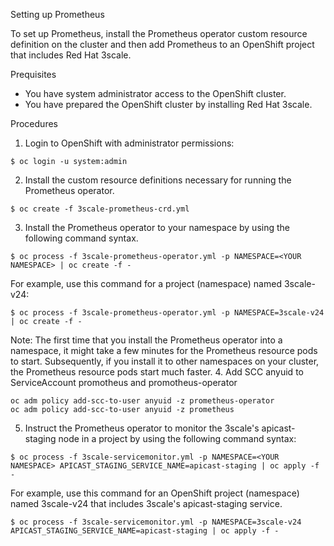 Setting up Prometheus

To set up Prometheus, install the Prometheus operator custom resource definition on the cluster and then add Prometheus to an OpenShift project that includes Red Hat 3scale.

Prequisites

* You have system administrator access to the OpenShift cluster.
* You have prepared the OpenShift cluster by installing Red Hat 3scale.

Procedures

1. Login to OpenShift with administrator permissions:
```
$ oc login -u system:admin
```
2. Install the custom resource definitions necessary for running the Prometheus operator.
```
$ oc create -f 3scale-prometheus-crd.yml
```
3. Install the Prometheus operator to your namespace by using the following command syntax.
```
$ oc process -f 3scale-prometheus-operator.yml -p NAMESPACE=<YOUR NAMESPACE> | oc create -f -
```
For example, use this command for a project (namespace) named 3scale-v24:
```
$ oc process -f 3scale-prometheus-operator.yml -p NAMESPACE=3scale-v24 | oc create -f -
```
Note: The first time that you install the Prometheus operator into a namespace, it might take a few minutes for the Prometheus resource pods to start. Subsequently, if you install it to other namespaces on your cluster, the Prometheus resource pods start much faster.
4. Add SCC anyuid to ServiceAccount promotheus and promotheus-operator
```
oc adm policy add-scc-to-user anyuid -z prometheus-operator
oc adm policy add-scc-to-user anyuid -z prometheus
```
5. Instruct the Prometheus operator to monitor the 3scale's apicast-staging node in a project by using the following command syntax:
```
$ oc process -f 3scale-servicemonitor.yml -p NAMESPACE=<YOUR NAMESPACE> APICAST_STAGING_SERVICE_NAME=apicast-staging | oc apply -f -
```
For example, use this command for an OpenShift project (namespace) named 3scale-v24 that includes 3scale's apicast-staging service.
```
$ oc process -f 3scale-servicemonitor.yml -p NAMESPACE=3scale-v24 APICAST_STAGING_SERVICE_NAME=apicast-staging | oc apply -f -
```
